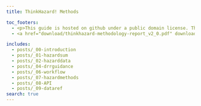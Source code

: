 ```yaml
---
title: ThinkHazard! Methods

toc_footers:
  - <p>This guide is hosted on github under a public domain license. The original work is a product of <a target="_blank"  href="http://www.thinkhazard.org">GFDRR ThinkHazard! project</a>.</p>
  - <a href="download/thinkhazard-methodology-report_v2_0.pdf" download="thinkhazard-methodology-report_v2_0.pdf" class="btn -black">Download PDF guide</a>.

includes:
  - posts/_00-introduction
  - posts/_01-hazardsum
  - posts/_02-hazarddata
  - posts/_04-drrguidance
  - posts/_06-workflow
  - posts/_07-hazardmethods
  - posts/_08-API
  - posts/_09-dataref
search: true
---
```

